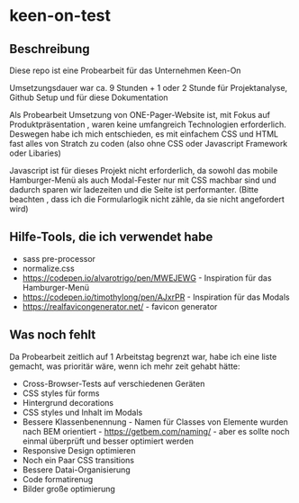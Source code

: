 # keen-on-test

## Beschreibung

Diese repo ist eine Probearbeit für das Unternehmen Keen-On

Umsetzungsdauer war ca. 9 Stunden + 1 oder 2 Stunde für Projektanalyse, Github Setup und für diese Dokumentation

Als Probearbeit Umsetzung von ONE-Pager-Website ist, mit Fokus auf Produktpräsentation , waren keine umfangreich Technologien erforderlich.
Deswegen habe ich mich entschieden, es mit einfachem CSS und HTML fast alles von Stratch zu coden (also ohne CSS oder Javascript Framework oder Libaries)

Javascript ist für dieses Projekt nicht erforderlich, da sowohl das mobile Hamburger-Menü als auch  Modal-Fester nur mit CSS machbar sind und dadurch sparen wir ladezeiten und die Seite ist performanter. (Bitte beachten , dass ich die Formularlogik nicht zähle, da sie nicht angefordert wird)

## Hilfe-Tools, die ich verwendet habe

- sass pre-processor
- normalize.css
- https://codepen.io/alvarotrigo/pen/MWEJEWG - Inspiration für das Hamburger-Menü
- https://codepen.io/timothylong/pen/AJxrPR - Inspiration für das Modals
- https://realfavicongenerator.net/ - favicon generator


## Was noch fehlt

Da Probearbeit zeitlich auf 1 Arbeitstag begrenzt war, habe ich eine liste gemacht, was prioritär wäre, wenn ich mehr zeit gehabt hätte:

- Cross-Browser-Tests auf verschiedenen Geräten
- CSS styles für forms 
- Hintergrund decorations
- CSS styles und Inhalt im Modals
- Bessere Klassenbenennung - Namen für Classes von Elemente wurden nach BEM orientiert - https://getbem.com/naming/ - aber es sollte noch einmal überprüft und besser optimiert werden
- Responsive Design optimieren
- Noch ein Paar CSS transitions
- Bessere Datai-Organisierung
- Code formatirenug 
- Bilder große optimierung
